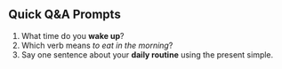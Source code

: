 ## Quick Q&A Prompts
1. What time do you **wake up**?
2. Which verb means *to eat in the morning*?
3. Say one sentence about your **daily routine** using the present simple.
